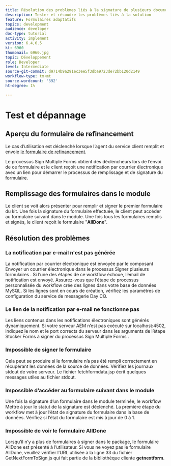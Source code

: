 ```yaml
---
title: Résolution des problèmes liés à la signature de plusieurs documents
description: Tester et résoudre les problèmes liés à la solution
feature: Formulaires adaptatifs
topics: development
audience: developer
doc-type: tutorial
activity: implement
version: 6.4,6.5
kt: 6960
thumbnail: 6960.jpg
topic: Développement
role: Developer
level: Intermediate
source-git-commit: d9714b9a291ec3ee5f3dba9723de72bb120d2149
workflow-type: tm+mt
source-wordcount: '392'
ht-degree: 1%

---
```



# Test et dépannage


## Aperçu du formulaire de refinancement

Le cas d’utilisation est déclenché lorsque l’agent du service client remplit et envoie [le formulaire de refinancement](http://localhost:4502/content/dam/formsanddocuments/formsandsigndemo/refinanceform/jcr:content?wcmmode=disabled).

Le processus Sign Multiple Forms obtient des déclencheurs lors de l’envoi de ce formulaire et le client reçoit une notification par courrier électronique avec un lien pour démarrer le processus de remplissage et de signature du formulaire.

## Remplissage des formulaires dans le module

Le client se voit alors présenter pour remplir et signer le premier formulaire du kit. Une fois la signature du formulaire effectuée, le client peut accéder au formulaire suivant dans le module. Une fois tous les formulaires remplis et signés, le client reçoit le formulaire &quot;**AllDone**&quot;.

## Résolution des problèmes

### La notification par e-mail n&#39;est pas générée

La notification par courrier électronique est envoyée par le composant Envoyer un courrier électronique dans le processus Signer plusieurs formulaires . Si l’une des étapes de ce workflow échoue, l’email de notification est envoyé. Assurez-vous que l’étape de processus personnalisée du workflow crée des lignes dans votre base de données MySQL. Si les lignes sont en cours de création, vérifiez les paramètres de configuration du service de messagerie Day CQ.

### Le lien de la notification par e-mail ne fonctionne pas

Les liens contenus dans les notifications électroniques sont générés dynamiquement. Si votre serveur AEM n’est pas exécuté sur localhost:4502, indiquez le nom et le port corrects du serveur dans les arguments de l’étape Stocker Forms à signer du processus Sign Multiple Forms .

### Impossible de signer le formulaire

Cela peut se produire si le formulaire n’a pas été rempli correctement en récupérant les données de la source de données. Vérifiez les journaux stdout de votre serveur. Le fichier fetchformdata.jsp écrit quelques messages utiles au fichier stdout.

### Impossible d’accéder au formulaire suivant dans le module

Une fois la signature d’un formulaire dans le module terminée, le workflow Mettre à jour le statut de la signature est déclenché. La première étape du workflow met à jour l’état de signature du formulaire dans la base de données. Vérifiez si l’état du formulaire est mis à jour de 0 à 1.

### Impossible de voir le formulaire AllDone

Lorsqu’il n’y a plus de formulaires à signer dans le package, le formulaire AllDone est présenté à l’utilisateur. Si vous ne voyez pas le formulaire AllDone, veuillez vérifier l’URL utilisée à la ligne 33 du fichier GetNextFormToSign.js qui fait partie de la bibliothèque cliente **getnextform**.












